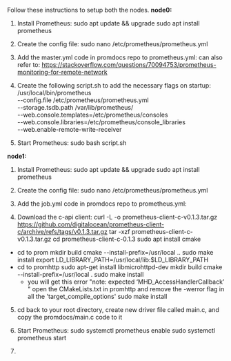 Follow these instructions to setup both the nodes.
**node0:**

1. Install Prometheus:
sudo apt update && upgrade
sudo apt install prometheus

2. Create the config file: sudo nano /etc/prometheus/prometheus.yml

3. Add the master.yml code in promdocs repo to prometheus.yml:
can also refer to: https://stackoverflow.com/questions/70094753/prometheus-monitoring-for-remote-network 

4. Create the following script.sh to add the necessary flags on startup:
/usr/local/bin/prometheus \
 --config.file /etc/prometheus/prometheus.yml \
 --storage.tsdb.path /var/lib/prometheus/ \
 --web.console.templates=/etc/prometheus/consoles \
 --web.console.libraries=/etc/prometheus/console_libraries \
 --web.enable-remote-write-receiver

5. Start Prometheus: sudo bash script.sh 

**node1:**

1. Install Prometheus:
sudo apt update && upgrade
sudo apt install prometheus

2. Create the config file: sudo nano /etc/prometheus/prometheus.yml

3. Add the job.yml code in promdocs repo to prometheus.yml:

4. Download the c-api client:
curl -L -o prometheus-client-c-v0.1.3.tar.gz https://github.com/digitalocean/prometheus-client-c/archive/refs/tags/v0.1.3.tar.gz
tar -xzf prometheus-client-c-v0.1.3.tar.gz
cd prometheus-client-c-0.1.3
sudo apt install cmake
- cd to prom
  mkdir build
  cmake --install-prefix=/usr/local ..
  sudo make install
  export LD_LIBRARY_PATH=/usr/local/lib:$LD_LIBRARY_PATH
- cd to promhttp
  sudo apt-get install libmicrohttpd-dev
  mkdir build
  cmake --install-prefix=/usr/local .
  sudo make install
  * you will get this error "note: expected ‘MHD_AccessHandlerCallback’ "
  open the CMakeLists.txt in promhttp and remove the -werror flag in all the 'target_compile_options'
  sudo make install

5. cd back to your root directory, create new driver file called main.c, and copy the promdocs/main.c code to it

6. Start Prometheus:
sudo systemctl prometheus enable 
sudo systemctl prometheus start

7. 
